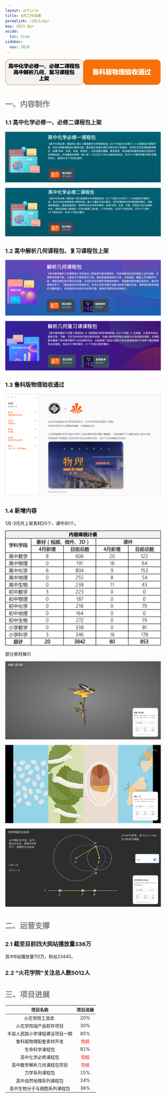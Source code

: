 ```yaml
---
layout: article
title: 4月工作成果
permalink: /2021/Apr
key: 2021-Apr
aside:
  toc: true
sidebar:
  nav: 2018
---
```



<bro/><bro/>

![avatar](40000.png)

# <font size="5" color="gray">一、内容制作</font>

## <font size="4" >1.1 高中化学必修一、必修二课程包上架</font>

![avatar](4001.png)

![avatar](4002.png)

## <font size="4" >1.2 高中解析几何课程包、复习课程包上架</font>

![avatar](4003.png)

![avatar](4004.png)

## <font size="4" >1.3 鲁科版物理验收通过</font>

![avatar](4005.png)

## <font size="4" >1.4 新增内容</font>

1月-3月共上架素材20个，课件80个。

![avatar](401.png)

部分素材展示

![avatar](502.png)

![avatar](503.png)

![avatar](504.png)

# <font size="5" color="gray">二、运营支撑</font>

## <font size="4" >2.1 截至目前四大网站播放量336万</font>

其中B站播放量112万，粉丝23440。

## <font size="4" >2.2 “火花学院”关注总人数5012人</font>

# <font size="5" color="gray">三、项目进展</font>

| 项目名称 |  项目进展  | 
|:-------------:|:------:|
|火花学院工具库 |	20%|
|火花学院端产品软件项目	|30%|
|丰县人民路小学课程建设项目一期	|85%|
|鲁科版物理配套素材开发	|<font color="red">完结</font>|
|生命科学课程包	|81%|
|高中化学必修课程包|	<font color="red">完结</font>|
|高中数学解析几何课程包项目	|<font color="red">完结</font>|
|力学系列课程包	|15%|
|高中自然地理系列课程包	|24%|
|高中生物分子与细胞系列课程包	|38%|






